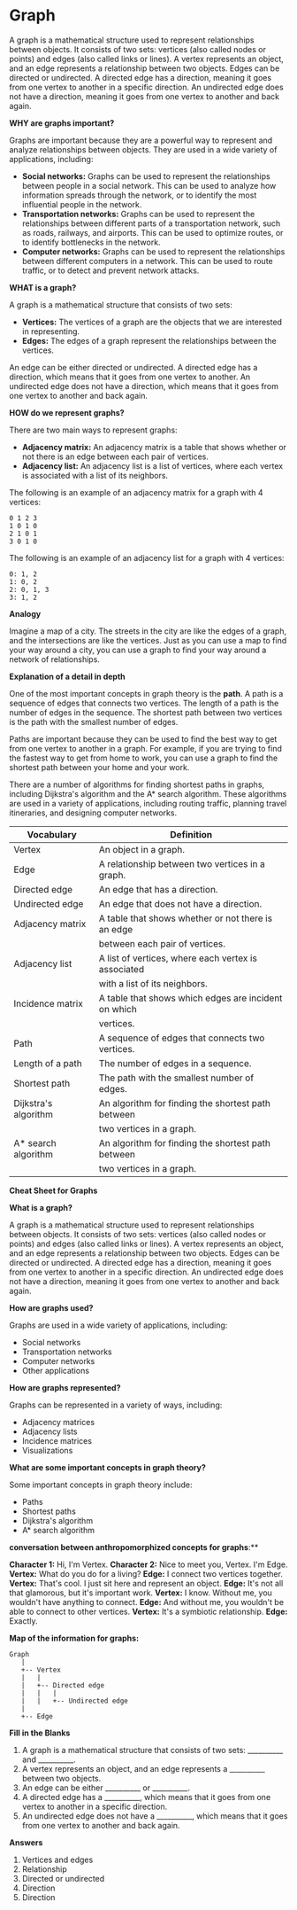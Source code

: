 # Graph

A graph is a mathematical structure used to represent relationships between objects. It consists of two sets: vertices (also called nodes or points) and edges (also called links or lines). A vertex represents an object, and an edge represents a relationship between two objects. Edges can be directed or undirected. A directed edge has a direction, meaning it goes from one vertex to another in a specific direction. An undirected edge does not have a direction, meaning it goes from one vertex to another and back again.

**WHY are graphs important?**

Graphs are important because they are a powerful way to represent and analyze relationships between objects. They are used in a wide variety of applications, including:

* **Social networks:** Graphs can be used to represent the relationships between people in a social network. This can be used to analyze how information spreads through the network, or to identify the most influential people in the network.
* **Transportation networks:** Graphs can be used to represent the relationships between different parts of a transportation network, such as roads, railways, and airports. This can be used to optimize routes, or to identify bottlenecks in the network.
* **Computer networks:** Graphs can be used to represent the relationships between different computers in a network. This can be used to route traffic, or to detect and prevent network attacks.

**WHAT is a graph?**

A graph is a mathematical structure that consists of two sets:

* **Vertices:** The vertices of a graph are the objects that we are interested in representing.
* **Edges:** The edges of a graph represent the relationships between the vertices.

An edge can be either directed or undirected. A directed edge has a direction, which means that it goes from one vertex to another. An undirected edge does not have a direction, which means that it goes from one vertex to another and back again.

**HOW do we represent graphs?**

There are two main ways to represent graphs:

* **Adjacency matrix:** An adjacency matrix is a table that shows whether or not there is an edge between each pair of vertices.
* **Adjacency list:** An adjacency list is a list of vertices, where each vertex is associated with a list of its neighbors.

The following is an example of an adjacency matrix for a graph with 4 vertices:

```
0 1 2 3
1 0 1 0
2 1 0 1
3 0 1 0
```

The following is an example of an adjacency list for a graph with 4 vertices:

```
0: 1, 2
1: 0, 2
2: 0, 1, 3
3: 1, 2
```

**Analogy**

Imagine a map of a city. The streets in the city are like the edges of a graph, and the intersections are like the vertices. Just as you can use a map to find your way around a city, you can use a graph to find your way around a network of relationships.

**Explanation of a detail in depth**

One of the most important concepts in graph theory is the **path**. A path is a sequence of edges that connects two vertices. The length of a path is the number of edges in the sequence. The shortest path between two vertices is the path with the smallest number of edges.

Paths are important because they can be used to find the best way to get from one vertex to another in a graph. For example, if you are trying to find the fastest way to get from home to work, you can use a graph to find the shortest path between your home and your work.

There are a number of algorithms for finding shortest paths in graphs, including Dijkstra's algorithm and the A* search algorithm. These algorithms are used in a variety of applications, including routing traffic, planning travel itineraries, and designing computer networks.

| Vocabulary            | Definition                                                |
|-----------------------|-----------------------------------------------------------|
| Vertex                | An object in a graph.                                     |
| Edge                  | A relationship between two vertices in a graph.            |
| Directed edge         | An edge that has a direction.                              |
| Undirected edge       | An edge that does not have a direction.                    |
| Adjacency matrix      | A table that shows whether or not there is an edge        |
|                       | between each pair of vertices.                             |
| Adjacency list        | A list of vertices, where each vertex is associated       |
|                       | with a list of its neighbors.                              |
| Incidence matrix      | A table that shows which edges are incident on which      |
|                       | vertices.                                                 |
| Path                  | A sequence of edges that connects two vertices.           |
| Length of a path      | The number of edges in a sequence.                         |
| Shortest path         | The path with the smallest number of edges.               |
| Dijkstra's algorithm  | An algorithm for finding the shortest path between         |
|                       | two vertices in a graph.                                   |
| A* search algorithm   | An algorithm for finding the shortest path between         |
|                       | two vertices in a graph.                                   |


**Cheat Sheet for Graphs**

**What is a graph?**

A graph is a mathematical structure used to represent relationships between objects. It consists of two sets: vertices (also called nodes or points) and edges (also called links or lines). A vertex represents an object, and an edge represents a relationship between two objects. Edges can be directed or undirected. A directed edge has a direction, meaning it goes from one vertex to another in a specific direction. An undirected edge does not have a direction, meaning it goes from one vertex to another and back again.

**How are graphs used?**

Graphs are used in a wide variety of applications, including:

* Social networks
* Transportation networks
* Computer networks
* Other applications

**How are graphs represented?**

Graphs can be represented in a variety of ways, including:

* Adjacency matrices
* Adjacency lists
* Incidence matrices
* Visualizations

**What are some important concepts in graph theory?**

Some important concepts in graph theory include:

* Paths
* Shortest paths
* Dijkstra's algorithm
* A* search algorithm

**conversation between anthropomorphized concepts for graphs**:**

**Character 1:** Hi, I'm Vertex.
**Character 2:** Nice to meet you, Vertex. I'm Edge.
**Vertex:** What do you do for a living?
**Edge:** I connect two vertices together.
**Vertex:** That's cool. I just sit here and represent an object.
**Edge:** It's not all that glamorous, but it's important work.
**Vertex:** I know. Without me, you wouldn't have anything to connect.
**Edge:** And without me, you wouldn't be able to connect to other vertices.
**Vertex:** It's a symbiotic relationship.
**Edge:** Exactly.

**Map of the information for graphs:**

```
Graph
   |
   +-- Vertex
   |   |
   |   +-- Directed edge
   |   |   |
   |   |   +-- Undirected edge
   |
   +-- Edge
```

**Fill in the Blanks**

1. A graph is a mathematical structure that consists of two sets: __________ and __________.
2. A vertex represents an object, and an edge represents a __________ between two objects.
3. An edge can be either __________ or __________.
4. A directed edge has a __________, which means that it goes from one vertex to another in a specific direction.
5. An undirected edge does not have a __________, which means that it goes from one vertex to another and back again.

**Answers**

1. Vertices and edges
2. Relationship
3. Directed or undirected
4. Direction
5. Direction
